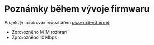 # **Poznámky během vývoje firmwaru**
Projekt je inspirován repozitářem [pico-rmii-ethernet](https://github.com/sandeepmistry/pico-rmii-ethernet).

+ Zprovozněno MIIM rozhraní
+ Zprovozněno 10 Mbps

